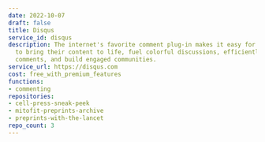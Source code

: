 ```yaml
---
date: 2022-10-07
draft: false
title: Disqus
service_id: disqus
description: The internet's favorite comment plug-in makes it easy for publishers
  to bring their content to life, fuel colorful discussions, efficiently moderate
  comments, and build engaged communities.
service_url: https://disqus.com
cost: free_with_premium_features
functions:
- commenting
repositories:
- cell-press-sneak-peek
- mitofit-preprints-archive
- preprints-with-the-lancet
repo_count: 3
---
```



